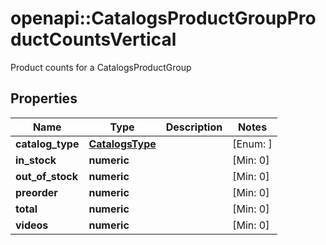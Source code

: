 # openapi::CatalogsProductGroupProductCountsVertical

Product counts for a CatalogsProductGroup

## Properties
Name | Type | Description | Notes
------------ | ------------- | ------------- | -------------
**catalog_type** | [**CatalogsType**](CatalogsType.md) |  | [Enum: ] 
**in_stock** | **numeric** |  | [Min: 0] 
**out_of_stock** | **numeric** |  | [Min: 0] 
**preorder** | **numeric** |  | [Min: 0] 
**total** | **numeric** |  | [Min: 0] 
**videos** | **numeric** |  | [Min: 0] 


